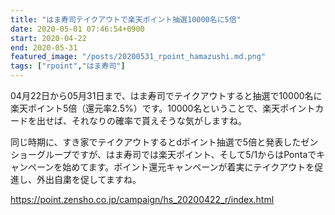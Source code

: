 ```yaml
---
title: "はま寿司テイクアウトで楽天ポイント抽選10000名に5倍"
date: 2020-05-01 07:46:54+0900
start: 2020-04-22
end: 2020-05-31
featured_image: "/posts/20200531_rpoint_hamazushi.md.png"
tags: ["rpoint","はま寿司"]
---
```

04月22日から05月31日まで、はま寿司でテイクアウトすると抽選で10000名に楽天ポイント5倍（還元率2.5%）です。10000名ということで、楽天ポイントカードを出せば、それなりの確率で貰えそうな気がしますね。

同じ時期に、すき家でテイクアウトするとdポイント抽選で5倍と発表したゼンショーグループですが、はま寿司では楽天ポイント、そして5/1からはPontaでキャンペーンを始めてます。ポイント還元キャンペーンが着実にテイクアウトを促進し、外出自粛を促してますね。

https://point.zensho.co.jp/campaign/hs_20200422_r/index.html

